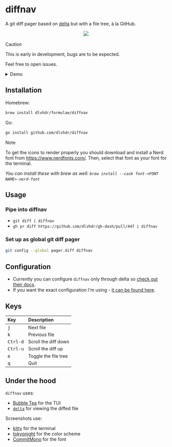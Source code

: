 # diffnav

A git diff pager based on [delta](https://github.com/dandavison/delta) but with a file tree, à la GitHub.

<p align="center">
  <img width="750" src="https://github.com/user-attachments/assets/359cd2a3-a22f-4572-8a09-aa57befadd5d" />
</p>

> [!CAUTION]
> This is early in development, bugs are to be expected.
>
> Feel free to open issues.

<details>
  <summary>Demo</summary>
  <img src="https://github.com/dlvhdr/diffnav/blob/74c3f341797ab121ce8edf785ef63e00075ce040/out.gif" />
</details>

## Installation

Homebrew:

```sh
brew install dlvhdr/formulae/diffnav
```

Go:

```sh
go install github.com/dlvhdr/diffnav
```

> [!NOTE]
> To get the icons to render properly you should download and install a Nerd font from https://www.nerdfonts.com/. Then, select that font as your font for the terminal.
>
> _You can install these with brew as well: `brew install --cask font-<FONT NAME>-nerd-font`_

## Usage

### Pipe into diffnav

- `git diff | diffnav`
- `gh pr diff https://github.com/dlvhdr/gh-dash/pull/447 | diffnav`

### Set up as global git diff pager

```bash
git config --global pager.diff diffnav
```

## Configuration

- Currently you can configure `diffnav` only through delta so [check out their docs](https://dandavison.github.io/delta/configuration.html).
- If you want the exact configuration I'm using - [it can be found here](https://github.com/dlvhdr/diffnav/blob/main/cfg/delta.conf).

## Keys

| Key                | Description                     |
|:-------------------|:--------------------------------|
| <kbd>j</kbd>       | Next file                       |
| <kbd>k</kbd>       | Previous file                   |
| <kbd>Ctrl-d</kbd>  | Scroll the diff down            |
| <kbd>Ctrl-u</kbd>  | Scroll the diff up              |
| <kbd>e</kbd>       | Toggle the file tree            |
| <kbd>q</kbd>       | Quit                            |

## Under the hood

`diffnav` uses:

* [Bubble Tea](https://github.com/charmbracelet/bubbletea) for the TUI
* [`delta`](https://github.com/dandavison/delta) for viewing the diffed file

Screenshots use:

* [kitty](https://sw.kovidgoyal.net/kitty/) for the terminal
* [tokyonight](https://github.com/folke/tokyonight.nvim) for the color scheme
* [CommitMono](https://www.nerdfonts.com/font-downloads) for the font
